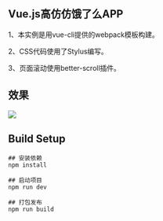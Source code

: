 
## Vue.js高仿仿饿了么APP


1、本实例是用vue-cli提供的webpack模板构建。

2、CSS代码使用了Stylus编写。

3、页面滚动使用better-scroll插件。

## 效果


![](https://i.imgur.com/8M016yh.gif)


## Build Setup
	
	## 安装依赖
	npm install
	
	## 启动项目
	npm run dev
	
	## 打包发布
	npm run build
	
